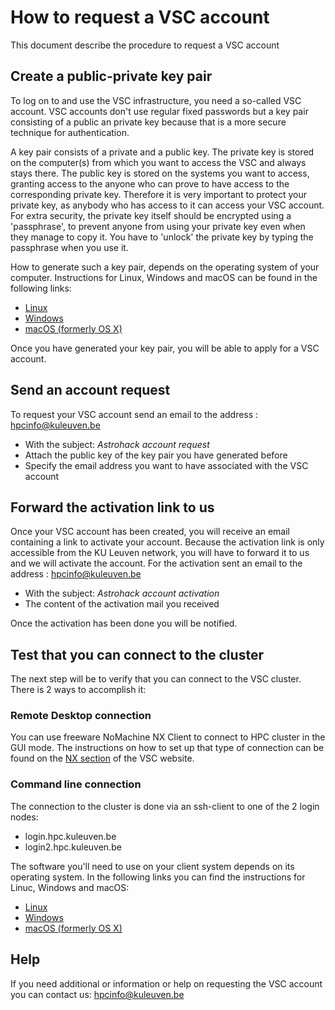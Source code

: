 # How to request a VSC account
This document describe the procedure to request a VSC account


## Create a public-private key pair
To log on to and use the VSC infrastructure, you need a so-called VSC account.
VSC accounts don't use regular fixed passwords but a key pair consisting of a public an private key because that is a more secure technique for authentication.

A key pair consists of a private and a public key. The private key is stored on the computer(s) from which you want to access the VSC and always stays there. The public key is stored on the systems you want to access, granting access to the anyone who can prove to have access to the corresponding private key. Therefore it is very important to protect your private key, as anybody who has access to it can access your VSC account. For extra security, the private key itself should be encrypted using a 'passphrase', to prevent anyone from using your private key even when they manage to copy it. You have to 'unlock' the private key by typing the passphrase when you use it.

How to generate such a key pair, depends on the operating system of your computer. Instructions for Linux, Windows and macOS can be found in the following links:

- [Linux](https://www.vscentrum.be/client/linux/keys-openssh/)
- [Windows](https://www.vscentrum.be/client/windows/keys-putty/)
- [macOS (formerly OS X)](https://www.vscentrum.be/client/macosx/keys-openssh/)


Once you have generated your key pair, you will be able to apply for a VSC account.

## Send an account request

To request your VSC account send an email to the address : hpcinfo@kuleuven.be

- With the subject: *Astrohack account request*
- Attach the public key of the key pair you have generated before
- Specify the email address you want to have associated with the VSC account

## Forward the activation link to us

Once your VSC account has been created, you will receive an email containing a link to activate your account.
Because the activation link is only accessible from the KU Leuven network, you will have to forward it to us and we will activate the account.
For the activation sent an email to the address : hpcinfo@kuleuven.be
- With the subject: *Astrohack account activation*
- The content of the activation mail you received 

Once the activation has been done you will be notified.


## Test that you can connect to the cluster

The next step will be to verify that you can connect to the VSC cluster. There is 2 ways to accomplish it:

### Remote Desktop connection

You can use freeware NoMachine NX Client to connect to HPC cluster in the GUI mode. The instructions on how to set up that type of connection can be found on the [NX section](https://www.vscentrum.be/client/multiplatform/nx-start-guide) of the VSC website.

### Command line connection

The connection to the cluster is done via an ssh-client to one of the 2 login nodes:

- login.hpc.kuleuven.be
- login2.hpc.kuleuven.be

The software you'll need to use on your client system depends on its operating system. In the following links you can find the instructions for Linuc, Windows and macOS:

- [Linux](https://www.vscentrum.be/client/linux)
- [Windows](https://www.vscentrum.be/client/windows#connecting)
- [macOS (formerly OS X)](https://www.vscentrum.be/client/macosx)

## Help

If you need additional or information or help on requesting the VSC account you can contact us: hpcinfo@kuleuven.be
